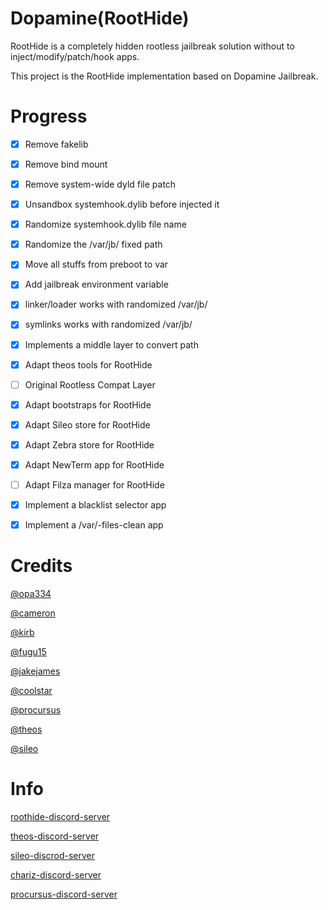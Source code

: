# Dopamine(RootHide)

RootHide is a completely hidden rootless jailbreak solution without to inject/modify/patch/hook apps.

This project is the RootHide implementation based on Dopamine Jailbreak.


# Progress

- [x]  Remove fakelib
- [x]  Remove bind mount
- [x]  Remove system-wide dyld file patch
- [x]  Unsandbox systemhook.dylib before injected it
- [x]  Randomize systemhook.dylib file name
- [x]  Randomize the /var/jb/ fixed path
- [x]  Move all stuffs from preboot to var
- [x]  Add jailbreak environment variable
- [x]  linker/loader works with randomized /var/jb/
- [x]  symlinks works with randomized /var/jb/
- [x]  Implements a middle layer to convert path
- [x]  Adapt theos tools for RootHide
- [ ]  Original Rootless Compat Layer
- [x]  Adapt bootstraps for RootHide
- [x]  Adapt Sileo store for RootHide
- [x]  Adapt Zebra store for RootHide
- [x]  Adapt NewTerm app for RootHide
- [ ]  Adapt Filza manager for RootHide
- [x]  Implement a blacklist selector app
- [x]  Implement a /var/-files-clean app


# Credits

[@opa334](https://github.com/opa334/)

[@cameron](https://github.com/CRKatri)

[@kirb](https://github.com/kirb)

[@fugu15](https://github.com/pinauten/Fugu15)

[@jakejames](https://github.com/jakeajames)

[@coolstar](https://github.com/coolstar)

[@procursus](https://github.com/ProcursusTeam/Procursus)

[@theos](https://github.com/theos/theos)

[@sileo](https://github.com/Sileo/Sileo)

# Info

[roothide-discord-server](https://discord.gg/scqCkumAYp)

[theos-discord-server](https://theos.dev/discord)

[sileo-discrod-server](https://discord.com/invite/Udn4kQg)

[chariz-discord-server](https://discord.com/invite/sEzwNF9)

[procursus-discord-server](https://discord.gg/QJDrrAJPDY)


